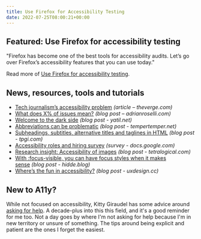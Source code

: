 ```yaml
---
title: Use Firefox for Accessibility Testing
date: 2022-07-25T08:00:21+00:00
---
```


## Featured: Use Firefox for accessibility testing

"Firefox has become one of the best tools for accessibility audits. Let’s go over Firefox’s accessibility features that you can use today."

Read more of [Use Firefox for accessibility testing](https://www.a11yproject.com/posts/using-firefox-for-accessibility-testing/).

## News, resources, tools and tutorials

- [Tech journalism’s accessibility problem](https://www.theverge.com/23205223/tech-journalism-accessibility-assistive-coverage) *(article – theverge.com)*
- [What does X% of issues mean?](https://adrianroselli.com/2022/07/what-does-x-of-issues-mean.html) *(blog post – adrianroselli.com)*
- [Welcome to the dark side](https://yatil.net/blog/welcome-to-the-dark-side) *(blog post - yatil.net)*
- [Abbreviations can be problematic](https://www.tempertemper.net/blog/abbreviations-can-be-problematic) *(blog post - tempertemper.net)*
- [Subheadings, subtitles, alternative titles and taglines in HTML](https://www.tpgi.com/subheadings-subtitles-alternative-titles-and-taglines-in-html/) *(blog post - tpgi.com)*
- [Accessibility roles and hiring survey](https://docs.google.com/forms/d/e/1FAIpQLSf_o3_Ey7cEqLNCvvoOp1-9Qmrz2vU9Nt2e4ap4YVvvagZj1w/viewform) *(survey - docs.google.com)*
- [Research insight: Accessibility of images](https://tetralogical.com/blog/2022/07/21/research-insight-accessibility-of-images/) *(blog post - tetralogical.com)*
- [With :focus-visible, you can have focus styles when it makes sense](https://hidde.blog/focus-visible-more-than-keyboard/) *(blog post - hidde.blog)*
- [Where’s the fun in accessibility?](https://uxdesign.cc/wheres-the-fun-in-accessibility-b78c6b9d280d) *(blog post - uxdesign.cc)*

## New to A11y?

While not focused on accessibility, Kitty Giraudel has some advice around [asking for help](https://kittygiraudel.com/2022/07/15/a-guide-to-asking-for-help/). A decade-plus into this this field, and it's a good reminder for me too. Not a day goes by where I'm not asking for help because I'm in new territory or unsure of something. The tips around being explicit and patient are the ones I forget the easiest.
